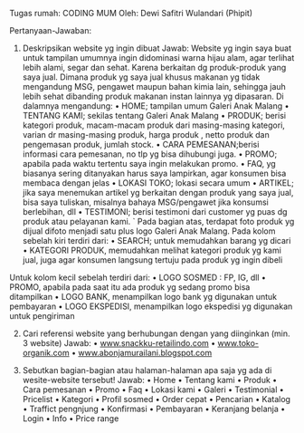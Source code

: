 Tugas rumah: CODING MUM
Oleh: Dewi Safitri Wulandari (Phipit)

Pertanyaan-Jawaban:
1.	Deskripsikan website yg ingin dibuat
Jawab:
Website yg ingin saya buat untuk tampilan umumnya ingin didominasi warna hijau alam, agar terlihat lebih alami, segar dan sehat. Karena berkaitan dg produk-produk yang saya jual. Dimana produk yg saya jual khusus makanan yg tidak mengandung MSG, pengawet maupun bahan kimia lain, sehingga jauh lebih sehat dibanding produk makanan instan lainnya yg dipasaran.
Di dalamnya mengandung:
•	HOME; tampilan umum Galeri Anak Malang
•	TENTANG KAMI; sekilas tentang Galeri Anak Malang
•	PRODUK; berisi kategori produk, macam-macam produk dari masing-masing kategori, varian dr masing-masing produk, harga produk , netto produk dan pengemasan produk, jumlah stock.
•	CARA PEMESANAN;berisi informasi cara pemesanan, no tlp yg bisa dihubungi juga.
•	PROMO; apabila pada waktu tertentu saya ingin melakukan promo. 
•	FAQ, yg biasanya sering ditanyakan harus saya lampirkan, agar konsumen bisa membaca dengan jelas
•	LOKASI TOKO; lokasi secara umum
•	ARTIKEL; jika saya menemukan artikel yg berkaitan dengan produk yang saya jual, bisa saya tuliskan, misalnya bahaya MSG/pengawet jika konsumsi berlebihan, dll
•	TESTIMONI; berisi testimoni dari customer yg puas dg produk atau pelayanan kami.
`	Pada bagian atas, terdapat foto produk yg dijual difoto menjadi satu plus logo Galeri Anak Malang.
Pada kolom sebelah kiri terdiri dari:
•	SEARCH; untuk memudahkan barang yg dicari
•	KATEGORI PRODUK, memudahkan melihat kategori produk yg kami jual, juga agar konsumen langsung tertuju pada produk yg ingin dibeli

Untuk kolom kecil sebelah terdiri dari:
•	LOGO SOSMED : FP, IG, 	dll
•	PROMO, apabila pada saat itu ada produk yg sedang promo bisa ditampilkan
•	LOGO BANK, menampilkan logo bank yg digunakan untuk pembayaran
•	LOGO EKSPEDISI, menampilkan logo ekspedisi yg digunakan untuk pengiriman

2.	Cari referensi website yang berhubungan dengan yang diinginkan (min. 3 website)
Jawab:
•	www.snackku-retailindo.com
•	www.toko-organik.com
•	www.abonjamurailani.blogspot.com


3.	Sebutkan bagian-bagian atau halaman-halaman apa saja yg ada di wesite-website tersebut!
Jawab:
•	Home
•	Tentang kami
•	Produk
•	Cara pemesanan
•	Promo
•	Faq
•	Lokasi kami
•	Galeri
•	Testimonial
•	Pricelist
•	Kategori
•	Profil sosmed
•	Order cepat
•	Pencarian
•	Katalog
•	Traffict pengnjung
•	Konfirmasi
•	Pembayaran
•	Keranjang belanja
•	Login
•	Info
•	Price range


